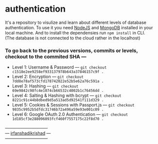 # authentication

It's a repository to visulize and learn about different levels of database authentication. To use it you need [NodeJS](https://nodejs.org/en) and [MongoDB](https://www.mongodb.com/try/download/community) installed in your local machine. And to install the dependensies run `npm install` in CLI. <br> (The database is not connected to the cloud rather in the localhost)

### To go back to the previous versions, commits or levels, checkout to the commited SHA —

- Level 1: Username & Password —
  `git checkout c1518e2ee9258ef933137978b643a37846157c9f .`
- Level 2: Encryption —
  `git checkout 7dd8e78af573cfd178742022e52b5e62a76c591a .`
- Level 3: Hashing —
  `git checkout 69e9842c98fc4e1074cb66532c4002b1c76456dd .`
- Level 4: Salting & Hashing with bcrypt — `git checkout 8221c91c44b8dbed9d5a513ad5d92541f111d329 .`
- Level 5: Cookies & Sessions with Passport.js — `git checkout 9835c9952b5dfdc31746b72a496a59e93e001c09 .`
- Level 6: Google OAuth 2.0 Authentication — `git checkout 1d185cf3e288096093fcf460f7557175c22f8d70 .`

——————————<br>
— [irfanshadikrishad](https://irfanshadikrishad.github.io) — <br>
——————————
